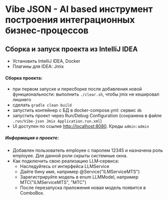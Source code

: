 # Vibe JSON - AI based инструмент построения интеграционных бизнес-процессов

## Сборка и запуск проекта из IntelliJ IDEA

- Установить IntelliJ IDEA, Docker
- Плагины для IDEA: Jmix

#### Сборка проекта:
- при первом запуске и пересборке после добавления новой функциональности: выполнить `./clear.sh`, чтобы jmix не кешировал лишнего
- сделать `gradle clean build`
- запустить контейнер с БД в docker-compose.yml: сервис `db`
- запустить проект через Run/Debug Configuration (сохранена в файле `.run/Vibe-json Jmix Application.run.xml`)
- UI доступен по ссылке [http://localhost:8080](http://localhost:8080). Креды `admin:admin`

##### Информация о проекте:
- Добавлен пользователь employee с паролем 12345 и назначена роль employee. Для данной роли скрыты системные окна.
- Как подключить свою реализацию LLM‑сервиса:
    - Наследуйтесь от интерфейса LLMService
    - Дайте бину имя, например @Service("lLMServiceMTS")
    - Зарегистрируйте модель в enum LLMModel, например MTC("lLMServiceMTS", "MTC")
    - После перезапуска приложения новая модель появится в ComboBox.